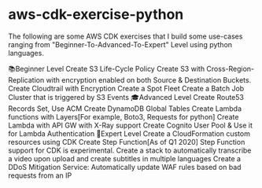 # aws-cdk-exercise-python
The following are some AWS CDK exercises that I build some use-cases ranging from "Beginner-To-Advanced-To-Expert" Level using python languages.

📚Beginner Level
Create S3 Life-Cycle Policy
Create S3 with Cross-Region-Replication with encryption enabled on both Source & Destination Buckets.
Create Cloudtrail with Encryption
Create a Spot Fleet
Create a Batch Job Cluster that is triggered by S3 Events
🎓Advanced Level
Create Route53 Records Set, Use ACM
Create DynamoDB Global Tables
Create Lambda functions with Layers[For example, Boto3, Requests for python]
Create Lambda with API GW with X-Ray support
Create Cognito User Pool & Use it for Lambda Authentication
🎯Expert Level
Create a CloudFormation custom resources using CDK
Create Step Function[As of Q1 2020] Step Function support for CDK is experimental.
Create a stack to automatically transcribe a video upon upload and create subtitles in multiple languages
Create a DDoS Mitigation Service: Automatically update WAF rules based on bad requests from an IP
